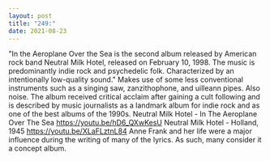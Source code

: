 ```yaml
---
layout: post
title: "249:"
date: 2021-08-23
---
```


"In the Aeroplane Over the Sea is the second album released by American rock band Neutral Milk Hotel, released on February 10, 1998. The music is predominantly indie rock and psychedelic folk. Characterized by an intentionally low-quality sound." Makes use of some less conventional instruments such as a singing saw, zanzithophone, and uilleann pipes. Also noise. The album received critical acclaim after gaining a cult following and is described by music journalists as a landmark album for indie rock and as one of the best albums of the 1990s.
 Neutral Milk Hotel - In The Aeroplane Over The Sea
https://youtu.be/hD6_QXwKesU
 Neutral Milk Hotel - Holland, 1945
https://youtu.be/XLaFLztnL84 
Anne Frank and her life were a major influence during the writing of many of the lyrics. As such, many consider it a concept album.
